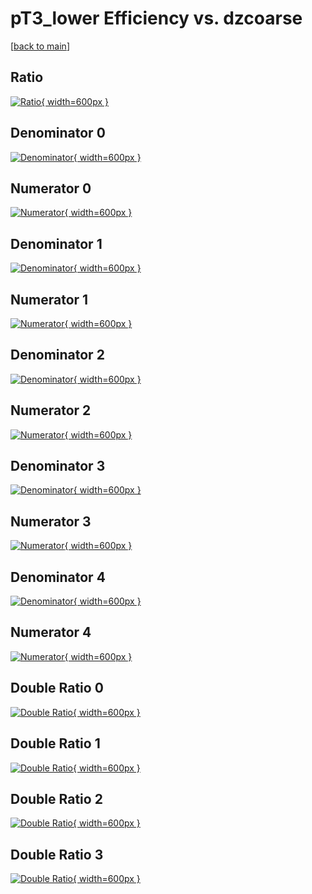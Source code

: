 # pT3_lower Efficiency vs. dzcoarse

[[back to main](./)]



## Ratio

[![Ratio](../mtv/var/pT3_lower_vtr_13_-1_eff_dzcoarse.png){ width=600px }](../mtv/var/pT3_lower_vtr_13_-1_eff_dzcoarse.pdf)

## Denominator 0

[![Denominator](../mtv/den/pT3_lower_vtr_13_-1_eff_dzcoarse_den0.png){ width=600px }](../mtv/den/pT3_lower_vtr_13_-1_eff_dzcoarse_den0.pdf)

## Numerator 0

[![Numerator](../mtv/num/pT3_lower_vtr_13_-1_eff_dzcoarse_num0.png){ width=600px }](../mtv/num/pT3_lower_vtr_13_-1_eff_dzcoarse_num0.pdf)

## Denominator 1

[![Denominator](../mtv/den/pT3_lower_vtr_13_-1_eff_dzcoarse_den1.png){ width=600px }](../mtv/den/pT3_lower_vtr_13_-1_eff_dzcoarse_den1.pdf)

## Numerator 1

[![Numerator](../mtv/num/pT3_lower_vtr_13_-1_eff_dzcoarse_num1.png){ width=600px }](../mtv/num/pT3_lower_vtr_13_-1_eff_dzcoarse_num1.pdf)

## Denominator 2

[![Denominator](../mtv/den/pT3_lower_vtr_13_-1_eff_dzcoarse_den2.png){ width=600px }](../mtv/den/pT3_lower_vtr_13_-1_eff_dzcoarse_den2.pdf)

## Numerator 2

[![Numerator](../mtv/num/pT3_lower_vtr_13_-1_eff_dzcoarse_num2.png){ width=600px }](../mtv/num/pT3_lower_vtr_13_-1_eff_dzcoarse_num2.pdf)

## Denominator 3

[![Denominator](../mtv/den/pT3_lower_vtr_13_-1_eff_dzcoarse_den3.png){ width=600px }](../mtv/den/pT3_lower_vtr_13_-1_eff_dzcoarse_den3.pdf)

## Numerator 3

[![Numerator](../mtv/num/pT3_lower_vtr_13_-1_eff_dzcoarse_num3.png){ width=600px }](../mtv/num/pT3_lower_vtr_13_-1_eff_dzcoarse_num3.pdf)

## Denominator 4

[![Denominator](../mtv/den/pT3_lower_vtr_13_-1_eff_dzcoarse_den4.png){ width=600px }](../mtv/den/pT3_lower_vtr_13_-1_eff_dzcoarse_den4.pdf)

## Numerator 4

[![Numerator](../mtv/num/pT3_lower_vtr_13_-1_eff_dzcoarse_num4.png){ width=600px }](../mtv/num/pT3_lower_vtr_13_-1_eff_dzcoarse_num4.pdf)

## Double Ratio 0

[![Double Ratio](../mtv/ratio/pT3_lower_vtr_13_-1_eff_dzcoarse_ratio0.png){ width=600px }](../mtv/ratio/pT3_lower_vtr_13_-1_eff_dzcoarse_ratio0.pdf)

## Double Ratio 1

[![Double Ratio](../mtv/ratio/pT3_lower_vtr_13_-1_eff_dzcoarse_ratio1.png){ width=600px }](../mtv/ratio/pT3_lower_vtr_13_-1_eff_dzcoarse_ratio1.pdf)

## Double Ratio 2

[![Double Ratio](../mtv/ratio/pT3_lower_vtr_13_-1_eff_dzcoarse_ratio2.png){ width=600px }](../mtv/ratio/pT3_lower_vtr_13_-1_eff_dzcoarse_ratio2.pdf)

## Double Ratio 3

[![Double Ratio](../mtv/ratio/pT3_lower_vtr_13_-1_eff_dzcoarse_ratio3.png){ width=600px }](../mtv/ratio/pT3_lower_vtr_13_-1_eff_dzcoarse_ratio3.pdf)

